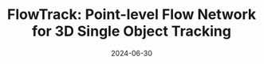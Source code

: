 ---
title: "FlowTrack: Point-level Flow Network for 3D Single Object Tracking"
image: '/images/flowtrack.png'
excerpt: 'Shuo Li, **Yubo Cui**, Zhiheng Li, Zheng Fang'
collection: publications
permalink: /publication/flowtrack
date: 2024-06-30
venue: 'IEEE/RSJ International Conference on Intelligent Robots and Systems (IROS) 2024'
paperurl: '/files/Flowtrack.pdf'
link: 'https://arxiv.org/abs/2407.01959'
# citation: 'Z. Fang, S. Zhou, Y. Cui and S. Scherer. 3D-SiamRPN: An End-to-End Learning Method for Real-Time 3D Single Object Tracking Using Raw Point Cloud. in IEEE Sensors Journal, vol. 21, no. 4, pp. 4995-5011, 15 Feb.15, 2021, doi: 10.1109/JSEN.2020.3033034.'
---